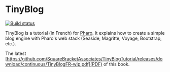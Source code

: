 # TinyBlog

[![Build status][badge]][travis]

TinyBlog is a tutorial (in French) for [Pharo](www.pharo.org).
It explains how to create a simple blog engine with Pharo's web stack (Seaside, Magritte, Voyage, Bootstrap, etc.).

[travis]: https://travis-ci.org/SquareBracketAssociates/TinyBlogTutorial
[badge]: https://travis-ci.org/SquareBracketAssociates/TinyBlogTutorial.svg?branch=master

The latest [https://github.com/SquareBracketAssociates/TinyBlogTutorial/releases/download/continuous/TinyBlogFR-wip.pdf](PDF) of this book.
